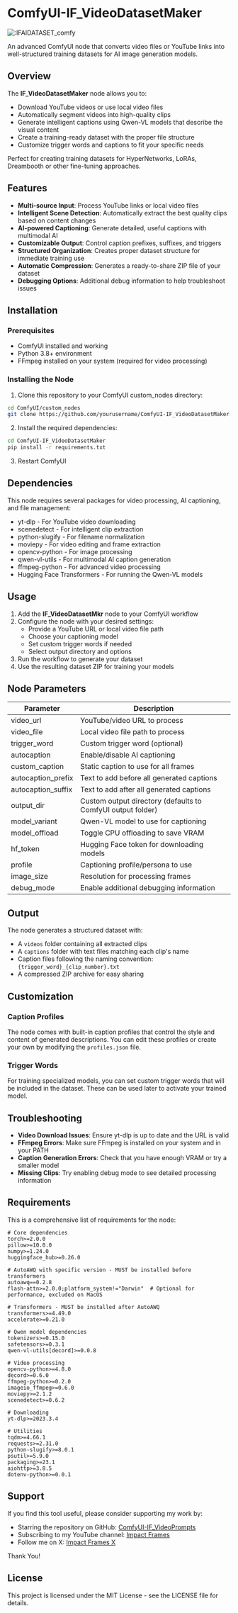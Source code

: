 # ComfyUI-IF_VideoDatasetMaker

<img src="https://count.getloli.com/get/@IFAIDATASET_comfy?theme=moebooru" alt=":IFAIDATASET_comfy" />

An advanced ComfyUI node that converts video files or YouTube links into well-structured training datasets for AI image generation models.

## Overview

The **IF_VideoDatasetMaker** node allows you to:

- Download YouTube videos or use local video files
- Automatically segment videos into high-quality clips
- Generate intelligent captions using Qwen-VL models that describe the visual content
- Create a training-ready dataset with the proper file structure
- Customize trigger words and captions to fit your specific needs

Perfect for creating training datasets for HyperNetworks, LoRAs, Dreambooth or other fine-tuning approaches.

## Features

- **Multi-source Input**: Process YouTube links or local video files
- **Intelligent Scene Detection**: Automatically extract the best quality clips based on content changes
- **AI-powered Captioning**: Generate detailed, useful captions with multimodal AI
- **Customizable Output**: Control caption prefixes, suffixes, and triggers
- **Structured Organization**: Creates proper dataset structure for immediate training use
- **Automatic Compression**: Generates a ready-to-share ZIP file of your dataset
- **Debugging Options**: Additional debug information to help troubleshoot issues

## Installation

### Prerequisites

- ComfyUI installed and working
- Python 3.8+ environment
- FFmpeg installed on your system (required for video processing)

### Installing the Node

1. Clone this repository to your ComfyUI custom_nodes directory:

```bash
cd ComfyUI/custom_nodes
git clone https://github.com/yourusername/ComfyUI-IF_VideoDatasetMaker.git
```

2. Install the required dependencies:

```bash
cd ComfyUI-IF_VideoDatasetMaker
pip install -r requirements.txt
```

3. Restart ComfyUI

## Dependencies

This node requires several packages for video processing, AI captioning, and file management:

- yt-dlp - For YouTube video downloading
- scenedetect - For intelligent clip extraction
- python-slugify - For filename normalization
- moviepy - For video editing and frame extraction
- opencv-python - For image processing
- qwen-vl-utils - For multimodal AI caption generation
- ffmpeg-python - For advanced video processing
- Hugging Face Transformers - For running the Qwen-VL models

## Usage

1. Add the **IF_VideoDatasetMkr** node to your ComfyUI workflow
2. Configure the node with your desired settings:
   - Provide a YouTube URL or local video file path
   - Choose your captioning model
   - Set custom trigger words if needed
   - Select output directory and options
3. Run the workflow to generate your dataset
4. Use the resulting dataset ZIP for training your models

## Node Parameters

| Parameter | Description |
|-----------|-------------|
| video_url | YouTube/video URL to process |
| video_file | Local video file path to process |
| trigger_word | Custom trigger word (optional) |
| autocaption | Enable/disable AI captioning |
| custom_caption | Static caption to use for all frames |
| autocaption_prefix | Text to add before all generated captions |
| autocaption_suffix | Text to add after all generated captions |
| output_dir | Custom output directory (defaults to ComfyUI output folder) |
| model_variant | Qwen-VL model to use for captioning |
| model_offload | Toggle CPU offloading to save VRAM |
| hf_token | Hugging Face token for downloading models |
| profile | Captioning profile/persona to use |
| image_size | Resolution for processing frames |
| debug_mode | Enable additional debugging information |

## Output

The node generates a structured dataset with:

- A `videos` folder containing all extracted clips
- A `captions` folder with text files matching each clip's name
- Caption files following the naming convention: `{trigger_word}_{clip_number}.txt`
- A compressed ZIP archive for easy sharing

## Customization

### Caption Profiles

The node comes with built-in caption profiles that control the style and content of generated descriptions. You can edit these profiles or create your own by modifying the `profiles.json` file.

### Trigger Words

For training specialized models, you can set custom trigger words that will be included in the dataset. These can be used later to activate your trained model.

## Troubleshooting

- **Video Download Issues**: Ensure yt-dlp is up to date and the URL is valid
- **FFmpeg Errors**: Make sure FFmpeg is installed on your system and in your PATH
- **Caption Generation Errors**: Check that you have enough VRAM or try a smaller model
- **Missing Clips**: Try enabling debug mode to see detailed processing information

## Requirements

This is a comprehensive list of requirements for the node:

```
# Core dependencies
torch>=2.0.0
pillow>=10.0.0
numpy>=1.24.0
huggingface_hub>=0.26.0

# AutoAWQ with specific version - MUST be installed before transformers
autoawq==0.2.8
flash-attn>=2.0.0;platform_system!="Darwin"  # Optional for performance, excluded on MacOS

# Transformers - MUST be installed after AutoAWQ
transformers>=4.49.0
accelerate>=0.21.0

# Qwen model dependencies
tokenizers>=0.15.0
safetensors>=0.3.1
qwen-vl-utils[decord]>=0.0.8

# Video processing
opencv-python>=4.8.0
decord>=0.6.0
ffmpeg-python>=0.2.0
imageio_ffmpeg>=0.6.0
moviepy>=2.1.2
scenedetect>=0.6.2

# Downloading
yt-dlp>=2023.3.4

# Utilities
tqdm>=4.66.1
requests>=2.31.0
python-slugify>=8.0.1
psutil>=5.9.0
packaging>=23.1
aiohttp>=3.8.5
dotenv-python>=0.0.1
```

## Support

If you find this tool useful, please consider supporting my work by:
* Starring the repository on GitHub: [ComfyUI-IF_VideoPrompts](https://github.com/yourusername/ComfyUI-IF_VideoPrompts)
* Subscribing to my YouTube channel: [Impact Frames](https://youtube.com/c/impactframes)
* Follow me on X: [Impact Frames X](https://x.com/impactframes)

Thank You!

## License

This project is licensed under the MIT License - see the LICENSE file for details.
